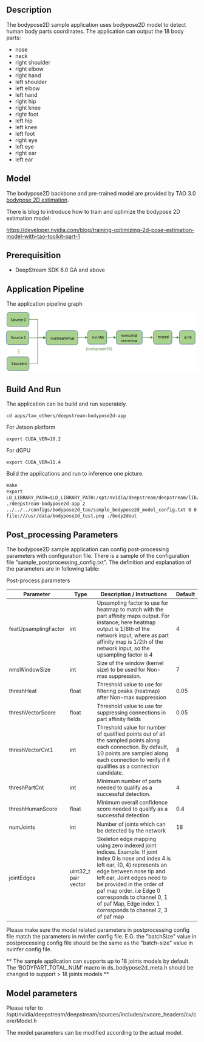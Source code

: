 ## Description
The bodypose2D sample application uses bodypose2D model to detect human body parts coordinates. The application can output the 18 body parts:
- nose
- neck
- right shoulder
- right elbow
- right hand
- left shoulder
- left elbow
- left hand
- right hip
- right knee
- right foot
- left hip
- left knee
- left foot
- right eye
- left eye
- right ear 
- left ear

## Model

The bodypose2D backbone and pre-trained model are provided by TAO 3.0 [bodypose 2D estimation](https://ngc.nvidia.com/catalog/models/nvidia:tao:bodyposenet). 
  
There is blog to introduce how to train and optimize the bodypose 2D estimation model:

https://developer.nvidia.com/blog/training-optimizing-2d-pose-estimation-model-with-tao-toolkit-part-1  

## Prerequisition

* DeepStream SDK 6.0 GA and above

## Application Pipeline
The application pipeline graph

![bodypose2D application pipeline](bodypose2d_pipeline.png)

## Build And Run
The application can be build and run seperately.

```
cd apps/tao_others/deepstream-bodypose2d-app
```

For Jetson platform
```
export CUDA_VER=10.2
```

For dGPU
```
export CUDA_VER=11.4
```

Build the applications and run to inference one picture.
```
make
export LD_LIBRARY_PATH=$LD_LIBRARY_PATH:/opt/nvidia/deepstream/deepstream/lib/cvcore_libs
./deepstream-bodypose2d-app 2 ../../../configs/bodypose2d_tao/sample_bodypose2d_model_config.txt 0 0 file:///usr/data/bodypose2d_test.png ./body2dout
```

## Post_processing Parameters
The bodypose2D sample application can config post-processing parameters with configuration file. There is a sample of the configuration file "sample_postprocessing_config.txt".
The definition and explanation of the parameters are in following table:

Post-process parameters
    
|Parameter | Type | Description / Instructions| Default |
|----------|------|---------------------------|---------|
|featUpsamplingFactor|int|Upsampling factor to use for heatmap to match with the part affinity maps output. For instance, here heatmap output is 1/8th of the network input, where as part affinity map is 1/2th of the network input, so the upsampling factor is 4|4|
|nmsWindowSize|int|Size of the window (kernel size) to be used for Non-max suppression.|7|
|threshHeat|float|Threshold value to use for filtering peaks (heatmap) after Non-max suppression|0.05|
|threshVectorScore|float|Threshold value to use for suppressing connections in part affinity fields|0.05|
|threshVectorCnt1|int|Threshold value for number of qualified points out of all the sampled points along each connection. By default, 10 points are sampled along each connection to verify if it qualifies as a connection candidate.|8|
|threshPartCnt|int|Minimum number of parts needed to qualify as a successful detection.|4|
|threshHumanScore|float|Minimum overall confidence score needed to qualify as a successful detection|0.4|
|numJoints|int|Number of joints which can be detected by the network|18|
|jointEdges|uint32_t pair vector|Skeleton edge mapping using zero indexed joint indices. Example: If joint index 0 is nose and index 4 is left ear, {0, 4} represents an edge between nose tip and left ear, Joint edges need to be provided in the order of paf map order. i.e Edge 0 corresponds to channel 0, 1 of paf Map, Edge index 1 corresponds to channel 2, 3 of paf map|

Please make sure the model related parameters in postprocessing config file match the parameters in nvinfer config file. E.G. the "batchSize" value in postprocessing config file should be the same as the "batch-size" value in nvinfer config file.

** The sample application can supports up to 18 joints models by default. The ‘BODYPART_TOTAL_NUM’ macro in ds_bodypose2d_meta.h should be changed to support > 18 joints models **

## Model parameters

Please refer to /opt/nvidia/deepstream/deepstream/sources/includes/cvcore_headers/cv/core/Model.h

The model parameters can be modified according to the actual model.
